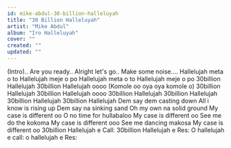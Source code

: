 ```yaml
---
id: mike-abdul-30-billion-halleluyah
title: "30 Billion Halleluyah"
artist: "Mike Abdul"
album: "Iro Halleluyah"
cover: ""
created: ""
updated: ""
---
```


(Intro)..
Are you ready..
Alright let's go..
Make some noise....
Hallelujah meta o to
Hallelujah meje o po
Hallelujah meta o to
Hallelujah meje o po
30billion Hallelujah
30billion Hallelujah oooo
(Komole oo oya oya komole o)
30billion Hallelujah
30billion Hallelujah oooo
30billion Hallelujah
30billion Hallelujah
30billion Hallelujah
30billion Hallelujah
Dem say dem casting down
All i know is rising up
Dem say na sinking sand
Oh my own na solid ground
My case is different oo
O no time for hullabaloo
My case is different oo
See me do the kokoma
My case is different ooo
See me dancing makosa
My case is different oo
30billion Hallelujah e
Call: 30billion Hallelujah e
Res: O hallelujah e
call: o hallelujah e
Res: